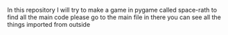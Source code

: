 In this repository I will try to make a game in pygame called space-rath
to find all the main code please go to the main file in there you can see all the things imported from outside
